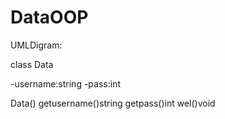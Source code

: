 # DataOOP

UMLDigram: 

class Data

-username:string
-pass:int

Data()
getusername()string
getpass()int
wel()void

